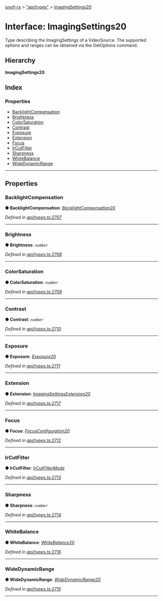 [onvif-rx](../README.md) > ["api/types"](../modules/_api_types_.md) > [ImagingSettings20](../interfaces/_api_types_.imagingsettings20.md)

# Interface: ImagingSettings20

Type describing the ImagingSettings of a VideoSource. The supported options and ranges can be obtained via the GetOptions command.

## Hierarchy

**ImagingSettings20**

## Index

### Properties

* [BacklightCompensation](_api_types_.imagingsettings20.md#backlightcompensation)
* [Brightness](_api_types_.imagingsettings20.md#brightness)
* [ColorSaturation](_api_types_.imagingsettings20.md#colorsaturation)
* [Contrast](_api_types_.imagingsettings20.md#contrast)
* [Exposure](_api_types_.imagingsettings20.md#exposure)
* [Extension](_api_types_.imagingsettings20.md#extension)
* [Focus](_api_types_.imagingsettings20.md#focus)
* [IrCutFilter](_api_types_.imagingsettings20.md#ircutfilter)
* [Sharpness](_api_types_.imagingsettings20.md#sharpness)
* [WhiteBalance](_api_types_.imagingsettings20.md#whitebalance)
* [WideDynamicRange](_api_types_.imagingsettings20.md#widedynamicrange)

---

## Properties

<a id="backlightcompensation"></a>

###  BacklightCompensation

**● BacklightCompensation**: *[BacklightCompensation20](_api_types_.backlightcompensation20.md)*

*Defined in [api/types.ts:2707](https://github.com/patrickmichalina/onvif-rx/blob/d62cee9/src/api/types.ts#L2707)*

___
<a id="brightness"></a>

###  Brightness

**● Brightness**: *`number`*

*Defined in [api/types.ts:2708](https://github.com/patrickmichalina/onvif-rx/blob/d62cee9/src/api/types.ts#L2708)*

___
<a id="colorsaturation"></a>

###  ColorSaturation

**● ColorSaturation**: *`number`*

*Defined in [api/types.ts:2709](https://github.com/patrickmichalina/onvif-rx/blob/d62cee9/src/api/types.ts#L2709)*

___
<a id="contrast"></a>

###  Contrast

**● Contrast**: *`number`*

*Defined in [api/types.ts:2710](https://github.com/patrickmichalina/onvif-rx/blob/d62cee9/src/api/types.ts#L2710)*

___
<a id="exposure"></a>

###  Exposure

**● Exposure**: *[Exposure20](_api_types_.exposure20.md)*

*Defined in [api/types.ts:2711](https://github.com/patrickmichalina/onvif-rx/blob/d62cee9/src/api/types.ts#L2711)*

___
<a id="extension"></a>

###  Extension

**● Extension**: *[ImagingSettingsExtension20](_api_types_.imagingsettingsextension20.md)*

*Defined in [api/types.ts:2717](https://github.com/patrickmichalina/onvif-rx/blob/d62cee9/src/api/types.ts#L2717)*

___
<a id="focus"></a>

###  Focus

**● Focus**: *[FocusConfiguration20](_api_types_.focusconfiguration20.md)*

*Defined in [api/types.ts:2712](https://github.com/patrickmichalina/onvif-rx/blob/d62cee9/src/api/types.ts#L2712)*

___
<a id="ircutfilter"></a>

###  IrCutFilter

**● IrCutFilter**: *[IrCutFilterMode](../enums/_api_types_.ircutfiltermode.md)*

*Defined in [api/types.ts:2713](https://github.com/patrickmichalina/onvif-rx/blob/d62cee9/src/api/types.ts#L2713)*

___
<a id="sharpness"></a>

###  Sharpness

**● Sharpness**: *`number`*

*Defined in [api/types.ts:2714](https://github.com/patrickmichalina/onvif-rx/blob/d62cee9/src/api/types.ts#L2714)*

___
<a id="whitebalance"></a>

###  WhiteBalance

**● WhiteBalance**: *[WhiteBalance20](_api_types_.whitebalance20.md)*

*Defined in [api/types.ts:2716](https://github.com/patrickmichalina/onvif-rx/blob/d62cee9/src/api/types.ts#L2716)*

___
<a id="widedynamicrange"></a>

###  WideDynamicRange

**● WideDynamicRange**: *[WideDynamicRange20](_api_types_.widedynamicrange20.md)*

*Defined in [api/types.ts:2715](https://github.com/patrickmichalina/onvif-rx/blob/d62cee9/src/api/types.ts#L2715)*

___


